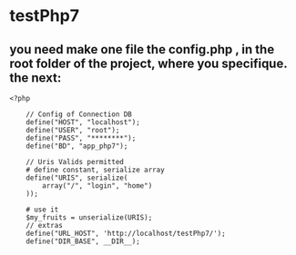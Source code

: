 # testPhp7
you need make one file the config.php , in the root folder of the project,
where you specifique.
the next:
  -
    <?php

        // Config of Connection DB
        define("HOST", "localhost");
        define("USER", "root");
        define("PASS", "********");
        define("BD", "app_php7");

        // Uris Valids permitted
        # define constant, serialize array
        define("URIS", serialize(
            array("/", "login", "home")
        ));

        # use it
        $my_fruits = unserialize(URIS);
        // extras
        define("URL_HOST", 'http://localhost/testPhp7/');
        define("DIR_BASE", __DIR__);
